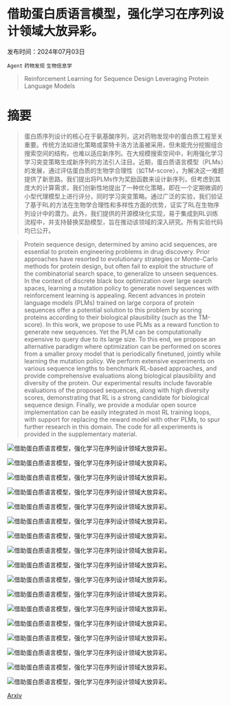 # 借助蛋白质语言模型，强化学习在序列设计领域大放异彩。

发布时间：2024年07月03日

`Agent` `药物发现` `生物信息学`

> Reinforcement Learning for Sequence Design Leveraging Protein Language Models

# 摘要

> 蛋白质序列设计的核心在于氨基酸序列，这对药物发现中的蛋白质工程至关重要。传统方法如进化策略或蒙特卡洛方法虽被采用，但未能充分挖掘组合搜索空间的结构，也难以适应新序列。在大规模搜索空间中，利用强化学习学习突变策略生成新序列的方法引人注目。近期，蛋白质语言模型（PLMs）的发展，通过评估蛋白质的生物学合理性（如TM-score），为解决这一难题提供了新思路。我们提出将PLMs作为奖励函数来设计新序列，但考虑到其庞大的计算需求，我们创新性地提出了一种优化策略，即在一个定期微调的小型代理模型上进行评分，同时学习突变策略。通过广泛的实验，我们验证了基于RL的方法在生物学合理性和多样性方面的优势，证实了RL在生物序列设计中的潜力。此外，我们提供的开源模块化实现，易于集成到RL训练流程中，并支持替换奖励模型，旨在推动该领域的深入研究。所有实验代码均已公开。

> Protein sequence design, determined by amino acid sequences, are essential to protein engineering problems in drug discovery. Prior approaches have resorted to evolutionary strategies or Monte-Carlo methods for protein design, but often fail to exploit the structure of the combinatorial search space, to generalize to unseen sequences. In the context of discrete black box optimization over large search spaces, learning a mutation policy to generate novel sequences with reinforcement learning is appealing. Recent advances in protein language models (PLMs) trained on large corpora of protein sequences offer a potential solution to this problem by scoring proteins according to their biological plausibility (such as the TM-score). In this work, we propose to use PLMs as a reward function to generate new sequences. Yet the PLM can be computationally expensive to query due to its large size. To this end, we propose an alternative paradigm where optimization can be performed on scores from a smaller proxy model that is periodically finetuned, jointly while learning the mutation policy. We perform extensive experiments on various sequence lengths to benchmark RL-based approaches, and provide comprehensive evaluations along biological plausibility and diversity of the protein. Our experimental results include favorable evaluations of the proposed sequences, along with high diversity scores, demonstrating that RL is a strong candidate for biological sequence design. Finally, we provide a modular open source implementation can be easily integrated in most RL training loops, with support for replacing the reward model with other PLMs, to spur further research in this domain. The code for all experiments is provided in the supplementary material.

![借助蛋白质语言模型，强化学习在序列设计领域大放异彩。](../../../paper_images/2407.03154/x1.png)

![借助蛋白质语言模型，强化学习在序列设计领域大放异彩。](../../../paper_images/2407.03154/x2.png)

![借助蛋白质语言模型，强化学习在序列设计领域大放异彩。](../../../paper_images/2407.03154/x3.png)

![借助蛋白质语言模型，强化学习在序列设计领域大放异彩。](../../../paper_images/2407.03154/x4.png)

![借助蛋白质语言模型，强化学习在序列设计领域大放异彩。](../../../paper_images/2407.03154/x5.png)

![借助蛋白质语言模型，强化学习在序列设计领域大放异彩。](../../../paper_images/2407.03154/x6.png)

![借助蛋白质语言模型，强化学习在序列设计领域大放异彩。](../../../paper_images/2407.03154/x10.png)

![借助蛋白质语言模型，强化学习在序列设计领域大放异彩。](../../../paper_images/2407.03154/x11.png)

![借助蛋白质语言模型，强化学习在序列设计领域大放异彩。](../../../paper_images/2407.03154/x12.png)

![借助蛋白质语言模型，强化学习在序列设计领域大放异彩。](../../../paper_images/2407.03154/x13.png)

![借助蛋白质语言模型，强化学习在序列设计领域大放异彩。](../../../paper_images/2407.03154/x14.png)

![借助蛋白质语言模型，强化学习在序列设计领域大放异彩。](../../../paper_images/2407.03154/x15.png)

![借助蛋白质语言模型，强化学习在序列设计领域大放异彩。](../../../paper_images/2407.03154/x16.png)

![借助蛋白质语言模型，强化学习在序列设计领域大放异彩。](../../../paper_images/2407.03154/x17.png)

![借助蛋白质语言模型，强化学习在序列设计领域大放异彩。](../../../paper_images/2407.03154/x18.png)

![借助蛋白质语言模型，强化学习在序列设计领域大放异彩。](../../../paper_images/2407.03154/x19.png)

![借助蛋白质语言模型，强化学习在序列设计领域大放异彩。](../../../paper_images/2407.03154/x20.png)

[Arxiv](https://arxiv.org/abs/2407.03154)